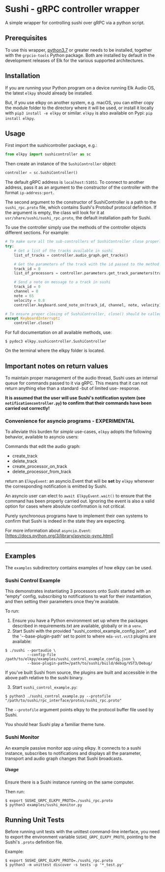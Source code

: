 # Sushi - gRPC controller wrapper

A simple wrapper for controlling sushi over gRPC via a python script.

## Prerequisites

To use this wrapper, [python3.7](https://www.python.org/downloads/) or greater needs to be installed, together with the `grpcio-tools` Python package. Both are installed by default in the development releases of Elk for the various supported architectures.

## Installation

If you are running your Python program on a device running Elk Audio OS, the latest `elkpy` should already be installed.

But, if you use elkpy on another system, e.g. macOS, you can either copy the module folder to the directory where it will be used, or install it locally with `pip3 install -e elkpy` or similar.
`elkpy` is also available on Pypi: `pip install elkpy`.

## Usage

First import the sushicontroller package, e.g.:

```python
from elkpy import sushicontroller as sc
```

Then create an instance of the `SushiController` object:

```python
controller = sc.SushiController()
```

The default gRPC address is `localhost:51051`.
To connect to another address, pass it as an argument to the constructor of the controller with the format `ip-address:port`.

The second argument to the constructor of SushiController is a path to the `sushi_rpc.proto` file, which contains Sushi's Protobuf protocol definition.
If the argument is empty, the class will look for it at `usr/share/sushi/sushi_rpc.proto`, the default installation path for Sushi.

To use the controller simply use the methods of the controller objects different sections. For example:

```python
# To make sure all the sub-controllers of SushiController close properly, you can wrap them in a try except block:
try:
    # Get a list of the tracks available in sushi
    list_of_tracks = controller.audio_graph.get_tracks()

    # Get the parameters of the track with the id passed to the method
    track_id = 0
    list_of_processors = controller.parameters.get_track_parameters(track_id)

    # Send a note on message to a track in sushi
    track_id = 0
    channel = 0
    note = 65
    velocity = 0.8
    controller.keyboard.send_note_on(track_id, channel, note, velocity)

# To ensure proper closing of SushiController, close() should be called on your instance when you're done using it
except KeyboardInterrupt:
    controller.close()
```

For full documentation on all available methods, use:

```console
$ pydoc3 elkpy.sushicontroller.SushiController
```

On the terminal where the elkpy folder is located.

## Important notes on return values

To maintain proper management of the audio thread, Sushi uses an internal queue for commands passed to it via gRPC. This means that it can not return anything else than a standard -but of limited use- response.

**It is assumed that the user will use Sushi's notification system (see `notificationcontroller.py`) to confirm that their commands have been carried out correctly!**

### Convenience for asyncio programs - EXPERIMENTAL

To alleviate this burden for _simple_ use-cases, `elkpy` adopts the following behavior, available to asyncio users:

Commands that edit the audio graph:

- create_track
- delete_track
- create_processor_on_track
- delete_processor_from_track

return an `ElkpyEvent`: an asyncio.Event that will be **set** by `elkpy` whenever the corresponding notification is emitted by Sushi.

An asyncio user can elect to `await ElkpyEvent.wait()` to ensure that the command has been properly carried out.
Ignoring the event is also a valid option for cases where absolute confirmation is not critical.

Purely synchronous programs have to implement their own systems to confirm that Sushi is indeed in the state they are expecting.

For more information about `asyncio.Event`: [https://docs.python.org/3/library/asyncio-sync.html]

---

## Examples

The `examples` subdirectory contains examples of how elkpy can be used.

### Sushi Control Example

This demonstrates instantiating 3 processors onto Sushi started with an “empty” config, subscribing to notifications to wait for their instantiation, and then setting their parameters once they're available.

To run:

1. Ensure you have a Python environment set up where the packages described in requirements.txt are available, globally or in a `venv`.
2. Start Sushi with the provided "sushi_control_example_config.json", and the '--base-plugin-path' set to point to where `mda-vst.vst3` plugins are available:

```commandline
$ ./sushi --portaudio \
          --config-file /path/to/elkpy/examples/sushi_control_example_config.json \
          --base-plugin-path=/path/to/sushi/build/debug/VST3/Debug/
```

If you've built Sushi from source, the plugins are built and accessible in the above path relative to the sushi binary.

3. Start `sushi_control_example.py`:

```commandline
$ python3 ./sushi_control_example.py --protofile "/path/to/sushi/rpc_interface/protos/sushi_rpc.proto"
```

The `--protofile` argument points elkpy to the protocol buffer file used by Sushi.

You should hear Sushi play a familiar theme tune.

### Sushi Monitor

An example passive monitor app using elkpy.
It connects to a sushi instance, subscribes to notifications and displays all the parameter, transport and audio graph changes that Sushi broadcasts.

##### Usage

Ensure there is a Sushi instance running on the same computer.

Then run:

```
$ export SUSHI_GRPC_ELKPY_PROTO=./sushi_rpc.proto
$ python3 examples/sushi_monitor.py
```

## Running Unit Tests

Before running unit tests with the unittest command-line interface, you need to export the environment variable `SUSHI_GRPC_ELKPY_PROTO`, pointing to the Sushi's `.proto` definition file.

Example:

```
$ export SUSHI_GRPC_ELKPY_PROTO=./sushi_rpc.proto
$ python3 -m unittest discover -s tests -p '*_test.py'
```
